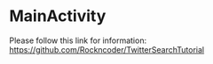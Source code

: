 MainActivity
============

Please follow this link for information:
https://github.com/Rockncoder/TwitterSearchTutorial

